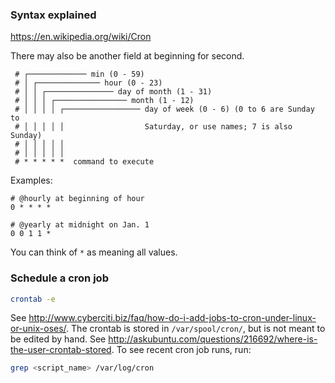 ### Syntax explained

https://en.wikipedia.org/wiki/Cron

There may also be another field at beginning for second.

```
 # ┌───────────── min (0 - 59)
 # │ ┌────────────── hour (0 - 23)
 # │ │ ┌─────────────── day of month (1 - 31)
 # │ │ │ ┌──────────────── month (1 - 12)
 # │ │ │ │ ┌───────────────── day of week (0 - 6) (0 to 6 are Sunday to
 # │ │ │ │ │                  Saturday, or use names; 7 is also Sunday)
 # │ │ │ │ │
 # │ │ │ │ │
 # * * * * *  command to execute
```

Examples:

```
# @hourly at beginning of hour
0 * * * *

# @yearly at midnight on Jan. 1
0 0 1 1 *
```

You can think of `*` as meaning all values.


### Schedule a cron job

```bash
crontab -e
```

See http://www.cyberciti.biz/faq/how-do-i-add-jobs-to-cron-under-linux-or-unix-oses/. The crontab is stored in `/var/spool/cron/`, but is not meant to be edited by hand. See http://askubuntu.com/questions/216692/where-is-the-user-crontab-stored. To see recent cron job runs, run:

```bash
grep <script_name> /var/log/cron
```